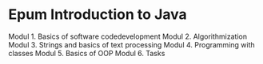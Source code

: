 # Epum Introduction to Java 

Modul 1. Basics of software codedevelopment
Modul 2. Algorithmization
Modul 3. Strings and basics of text processing
Modul 4. Programming with classes
Modul 5. Basics of OOP
Modul 6. Tasks

